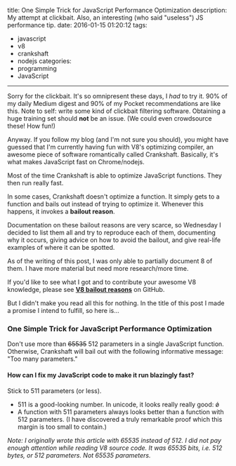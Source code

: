 title: One Simple Trick for JavaScript Performance Optimization
description: My attempt at clickbait. Also, an interesting (who said "useless") JS performance tip.
date: 2016-01-15 01:20:12
tags:
- javascript
- v8
- crankshaft
- nodejs
categories:
- programming
- JavaScript
---

Sorry for the clickbait. It's so omnipresent these days, I *had* to try it. 90% of my daily Medium digest and 90% of my Pocket recommendations are like this. Note to self: write some kind of clickbait filtering software. Obtaining a huge training set should **not** be an issue. (We could even crowdsource these! How fun!)

Anyway. If you follow my blog (and I'm not sure you should), you might have guessed that I'm currently having fun with V8's optimizing compiler, an awesome piece of software romantically called Crankshaft. Basically, it's what makes JavaScript fast on Chrome/nodejs.

Most of the time Crankshaft is able to optimize JavaScript functions. They then run really fast.

In some cases, Crankshaft doesn't optimize a function. It simply gets to a function and bails out instead of trying to optimize it. Whenever this happens, it invokes a **bailout reason**.

Documentation on these bailout reasons are very scarce, so Wednesday I decided to list them all and try to reproduce each of them, documenting why it occurs, giving advice on how to avoid the bailout, and give real-life examples of where it can be spotted.

As of the writing of this post, I was only able to partially document 8 of them. I have more material but need more research/more time.

If you'd like to see what I got and to contribute your awesome V8 knowledge, please see **[V8 bailout reasons](https://github.com/vhf/v8-bailout-reasons)** on GitHub.

But I didn't make you read all this for nothing. In the title of this post I made a promise I intend to fulfill, so here is...

### One Simple Trick for JavaScript Performance Optimization

Don't use more than ~~65535~~ 512 parameters in a single JavaScript function. Otherwise, Crankshaft will bail out with the following informative message: "Too many parameters."

#### How can I fix my JavaScript code to make it run blazingly fast?

Stick to 511 parameters (or less).

- 511 is a good-looking number. In unicode, it looks really really good: &#511;
- A function with 511 parameters always looks better than a function with 512 parameters. (I have discovered a truly remarkable proof which this margin is too small to contain.)

*Note: I originally wrote this article with 65535 instead of 512. I did not pay enough attention while reading V8 source code. It was 65535 bits, i.e. 512 bytes, or 512 parameters. Not 65535 parameters.*
